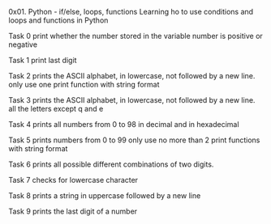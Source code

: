 0x01. Python - if/else, loops, functions
Learning ho to use conditions and loops and functions in Python

Task 0 print whether the number stored in the variable number is positive or negative

Task 1 print last digit

Task 2 prints the ASCII alphabet, in lowercase, not followed by a new line.
	only use one print function with string format

Task 3 prints the ASCII alphabet, in lowercase, not followed by a new line.
	 all the letters except q and e

Task 4 prints all numbers from 0 to 98 in decimal and in hexadecimal

Task 5  prints numbers from 0 to 99
	only use no more than 2 print functions with string format

Task 6 prints all possible different combinations of two digits.

Task 7 checks for lowercase character

Task 8 prints a string in uppercase followed by a new line

Task 9 prints the last digit of a number



